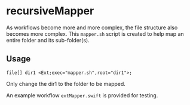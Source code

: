 # recursiveMapper

As workflows become more and more complex, the file structure also becomes more complex. This `mapper.sh` script is created to help map an entire folder and its sub-folder(s).

## Usage

`file[] dir1 <Ext;exec="mapper.sh",root="dir1">;`

Only change the dir1 to the folder to be mapped.

An example workflow `extMapper.swift` is provided for testing.
